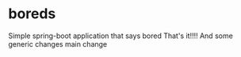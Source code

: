 # boreds
Simple spring-boot application that says bored
That's it!!!!
And some generic changes
main change
